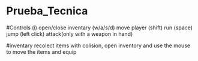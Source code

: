 # Prueba_Tecnica
 
#Controls
(i) open/close inventary
(w/a/s/d) move player
(shift) run
(space) jump
(left click) attack(only with a weapon in hand)

#inventary
recolect items with colision, open inventory and use the mouse to move the items and equip
